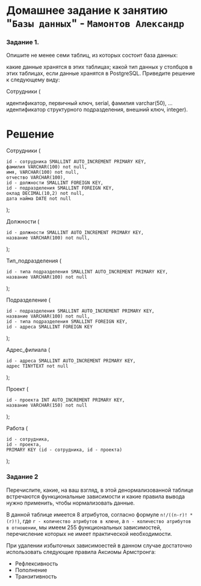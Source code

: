 # Домашнее задание к занятию "`Базы данных`" - `Мамонтов Александр`


### Задание 1. 

Опишите не менее семи таблиц, из которых состоит база данных:

какие данные хранятся в этих таблицах;
какой тип данных у столбцов в этих таблицах, если данные хранятся в PostgreSQL.
Приведите решение к следующему виду:

Сотрудники (

идентификатор, первичный ключ, serial,
фамилия varchar(50),
...
идентификатор структурного подразделения, внешний ключ, integer).


# Решение

Сотрудники (

    id - сотрудника SMALLINT AUTO_INCREMENT PRIMARY KEY,
    фамилия VARCHAR(100) not null,
    имя, VARCHAR(100) not null,
    отчество VARCHAR(100),
    id - должности SMALLINT FOREIGN KEY,
    id - подразделения SMALLINT FOREIGN KEY,  
    оклад DECIMAL(10,2) not null,
    дата найма DATE not null

);

Должности (
    
    id - должности SMALLINT AUTO_INCREMENT PRIMARY KEY,
    название VARCHAR(100) not null,

);

Тип_подразделения (

    id - типа подразделения SMALLINT AUTO_INCREMENT PRIMARY KEY,
    название VARCHAR(100) not null

);

Подразделение (

    id - подразделения SMALLINT AUTO_INCREMENT PRIMARY KEY,
    название VARCHAR(100) not null,
    id - типа подразделения SMALLINT FOREIGN KEY,
    id - адреса SMALLINT FOREIGN KEY

);

Адрес_филиала (

    id - адреса SMALLINT AUTO_INCREMENT PRIMARY KEY,
    адрес TINYTEXT not null

);

Проект (

    id - проекта INT AUTO_INCREMENT PRIMARY KEY,
    название VARCHAR(150) not null

);


Работа (

    id - сотрудника,
    id - проекта,
    PRIMARY KEY (id - сотрудника, id - проекта)

);


### Задание 2

Перечислите, какие, на ваш взгляд, в этой денормализованной таблице встречаются функциональные зависимости и какие правила вывода нужно применить, чтобы нормализовать данные.


В данной таблице имеется 8 атрибутов, согласно формуле `n!/((n-r)! * (r)!)`, где `r - количество атрибутов в ключе`, а `n - количество атрибутов в отношении`, мы имеем 255 функциональных зависимостей, перечисление которых не имеет практической необходимости.

При удалении избыточных зависимоестей в данном случае достаточно использовать следующие правила Аксиомы Армстронга:
- Рефлексивность
- Пополнение
- Транзитивность